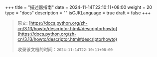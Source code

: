 +++
title = "描述器指南"
date = 2024-11-14T22:10:11+08:00
weight = 20
type = "docs"
description = ""
isCJKLanguage = true
draft = false
+++

> 原文: [https://docs.python.org/zh-cn/3.13/howto/descriptor.html#descriptorhowto](https://docs.python.org/zh-cn/3.13/howto/descriptor.html#descriptorhowto)
>
> 收录该文档的时间：`2024-11-14T22:10:11+08:00`
